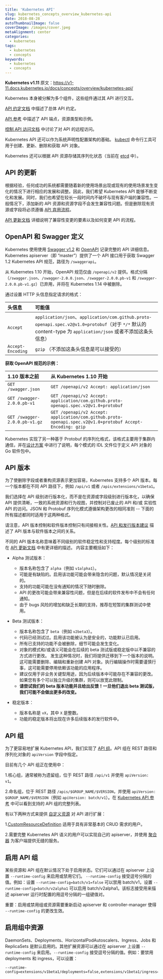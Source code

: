 ```yaml
---
title: 'Kubernetes API'
slug: kubernetes_concepts_overview_kubernetes-api
date: 2018-08-28
autoThumbnailImage: false
coverImage: /images/cover.jpeg
metaAlignment: center
categories:
  - kubernetes
tags:
  - kubernetes
  - concepts
keywords:
  - kubernetes
  - concepts
---
```


**Kubernetes v1.11** 原文：https://v1-11.docs.kubernetes.io/docs/concepts/overview/kubernetes-api/

Kubernetes 本身被分解为多个组件，这些组件通过其 API 进行交互。

<!--more-->

[API 约定文档](https://git.k8s.io/community/contributors/devel/api-conventions.md) 中描述了总体 API 约定。

[API 参考](https://v1-11.docs.kubernetes.io/docs/reference) 中描述了 API 端点，资源类型和示例。

[控制 API 访问文档](https://v1-11.docs.kubernetes.io/docs/reference/access-authn-authz/controlling-access/) 中讨论了对 API 的远程访问。

Kubernetes API 还可以作为系统声明性配置架构的基础。 [kubectl](https://v1-11.docs.kubernetes.io/docs/reference/kubectl/overview/) 命令行工具可用于创建、更新、删除和获取 API 对象。

Kubernetes 还可以根据 API 资源存储其序列化状态（当前在 [etcd](https://coreos.com/docs/distributed-configuration/getting-started-with-etcd/) 中）。

## API 的更新

根据经验，任何成功的系统都需要随着新的使用场景出现或现有的使用场景发生变化的情况下进行相应的发展和调整。因此，我们希望 Kubernetes API 能够不断变化和发展。同时，我们也希望在较长一段时间内不破坏与现有客户端的兼容性。一般情况下，添加新的 API 资源和资源字段不会发生兼容性问题。但是删除现有资源或字段将必须遵循 [API 弃用流程](https://v1-11.docs.kubernetes.io/docs/reference/using-api/deprecation-policy/)。

[API 更新文档](https://git.k8s.io/community/contributors/devel/api_changes.md) 详细说明了兼容性变更的要素以及如何变更 API 的流程。

## OpenAPI 和 Swagger 定义

Kubernetes 使用使用 [Swagger v1.2](http://swagger.io/) 和 [OpenAPI](https://www.openapis.org/) 记录完整的 API 详细信息。Kubernetes apiserver（即 “master”）提供了一个 API 接口用于获取 Swagger 1.2 Kubernetes API 规范，路径为 `/swaggerapi`。

从 Kubernetes 1.10 开始，OpenAPI 规范仅由 `/openapi/v2` 提供。格式分隔（`/swagger.json`、`/swagger-2.0.0.json`、`/swagger-2.0.0.pb-v1` 和 `/swagger-2.0.0.pb-v1.gz`）已弃用，并将在 Kubernetes 1.14 中被删除。

通过设置 HTTP 头信息指定请求的格式：

| 头信息            | 可能值                                                                                                                                                        |
| :---------------- | :------------------------------------------------------------------------------------------------------------------------------------------------------------ |
| `Accept`          | `application/json`、`application/com.github.proto-openapi.spec.v2@v1.0+protobuf`（对于 `*/*` 默认的 content-type 为 `application/json` 或者不添加这条头信息） |
| `Accept-Encoding` | `gzip` （不添加这条头信息是可以接受的）                                                                                                                       |

**获取 OpenAPI 规范的示例：**

| 1.10 版本之前                 | 从 Kubernetes 1.10 开始                                                                                    |
| :---------------------------- | :--------------------------------------------------------------------------------------------------------- |
| `GET /swagger.json`           | `GET /openapi/v2 Accept: application/json`                                                                 |
| `GET /swagger-2.0.0.pb-v1`    | `GET /openapi/v2 Accept: application/com.github.proto-openapi.spec.v2@v1.0+protobuf`                       |
| `GET /swagger-2.0.0.pb-v1.gz` | `GET /openapi/v2 Accept: application/com.github.proto-openapi.spec.v2@v1.0+protobuf Accept-Encoding: gzip` |

Kubernetes 实现了另一种基于 Protobuf 的序列化格式，该格式主要用于集群内通信，并在[设计方案](https://github.com/kubernetes/community/blob/master/contributors/design-proposals/api-machinery/protobuf.md) 中进行了说明，每个模式的 IDL 文件位于定义 API 对象的 Go 软件包中。

## API 版本

为了使删除字段或者重构资源表示更加容易，Kubernetes 支持多个 API 版本。每一个版本都在不同 API 路径下，例如 `/api/v1` 或者 `/apis/extensions/v1beta1`。

我们选择在 API 级别进行版本化，而不是在资源或字段级别进行版本化，以确保 API 提供清晰，一致的系统资源和行为视图，并控制对已废止的 API 和/或 实验性 API 的访问。JSON 和 Protobuf 序列化模式遵循架构更改的相同准则 -- 下面的所有描述都同时适用于这两种格式。

请注意，API 版本控制和软件版本控制只有间接相关性。[API 和发行版本建议](https://git.k8s.io/community/contributors/design-proposals/release/versioning.md) 描述了 API 版本与软件版本之间的关系。

不同的 API 版本名称意味着不同级别的软件稳定性和支持程度。每个级别的标准在 [API 更新文档](https://git.k8s.io/community/contributors/devel/api_changes.md#alpha-beta-and-stable-versions) 中有更详细的描述。 内容主要概括如下：

- Alpha 测试版本：

  - 版本名称包含了 `alpha`（例如 `v1alpha1`）。
  - 可能是有缺陷的。启用该功能可能会带来隐含的问题，默认情况是关闭的。
  - 支持的功能可能在没有通知的情况下随时删除。
  - API 的更改可能会带来兼容性问题，但是在后续的软件发布中不会有任何通知。
  - 由于 bugs 风险的增加和缺乏长期的支持，推荐在短暂的集群测试中使用。

- Beta 测试版本：

  - 版本名称包含了 `beta`（例如 `v2beta3`）。
  - 代码已经测试过。启用该功能被认为是安全的，功能默认已启用。
  - 所有已支持的功能不会被删除，细节可能会发生变化。
  - 对象的模式和/或语义可能会在后续的 beta 测试版或稳定版中以不兼容的方式进行更改。 发生这种情况时，我们将提供迁移到下一个版本的说明。 这可能需要删除、编辑和重新创建 API 对象。执行编辑操作时需要谨慎行事，这可能需要停用依赖该功能的应用程序。
  - 建议仅用于非业务关键型用途，因为后续版本中可能存在不兼容的更改。 如果您有多个可以独立升级的集群，则可以放宽此限制。
  - **请尝试我们的 beta 版本功能并且给出反馈！一旦他们退出 beta 测试版，我们可能不会做出更多的改变。**

- 稳定版本：

  - 版本名称是 `vX`，其中 `X` 是整数。
  - 功能的稳定版本将出现在许多后续版本的发行软件中。

## API 组

为了更容易地扩展 Kubernetes API，我们实现了 [API 组](https://git.k8s.io/community/contributors/design-proposals/api-machinery/api-group.md)。API 组在 REST 路径和序列化对象的 `apiVersion` 字段中指定。

目前有几个 API 组正在使用中：

1.核心组，通常被称为遗留组，位于 REST 路径 `/api/v1` 并使用 `apiVersion: v1`。

2.命名组，位于 REST 路径 `/apis/$GROUP_NAME/$VERSION`，并使用 `apiVersion: $GROUP_NAME/$VERSION`（例如 `apiVersion: batch/v1`）。在 [Kubernetes API 参考](https://v1-11.docs.kubernetes.io/docs/reference/) 中可以看到支持的 API 组的完整列表。

有以下两种方式来提供 [自定义资源](https://v1-11.docs.kubernetes.io/docs/concepts/api-extension/custom-resources/) 对 API 进行扩展：

1.[CustomResourceDefinition](https://v1-11.docs.kubernetes.io/docs/tasks/access-kubernetes-api/extend-api-custom-resource-definitions/) 适用于具有非常基本的 CRUD 需求的用户。

2.需要完整 Kubernetes API 语义的用户可以实现自己的 apiserver，并使用 [聚合器](https://v1-11.docs.kubernetes.io/docs/tasks/access-kubernetes-api/configure-aggregation-layer/) 为客户端提供无缝的服务。

## 启用 API 组

某些资源和 API 组在默认情况下处于启用状态。它们可以通过在 apiserver 上设置 `--runtime-config` 来启用或禁用它们。 `--runtime-config` 接受逗号分隔的值。例如：设置 `--runtime-config=batch/v1=false` 可以禁用 batch/v1，设置 `--runtime-config=batch/v2alpha1` 可以启用 batch/v2alpha1。该标志接受用来描述 apiserver 运行时配置的用逗号分隔的一组键值对。

重要：启用或禁用组或资源需要重新启动 apiserver 和 controller-manager 使得 `--runtime-config` 的更改生效。

## 启用组中资源

DaemonSets、Deployments、HorizontalPodAutoscalers、Ingress、Jobs 和 ReplicaSets 是默认启用的。其他扩展资源可以通过在 apiserver 上设置 `--runtime-config` 来启用。`--runtime-config` 接受逗号分隔的值。例如：要禁用 deployments 和 ingress，可以设置：

```shell
--runtime-config=extensions/v1beta1/deployments=false,extensions/v1beta1/ingress=false
```
